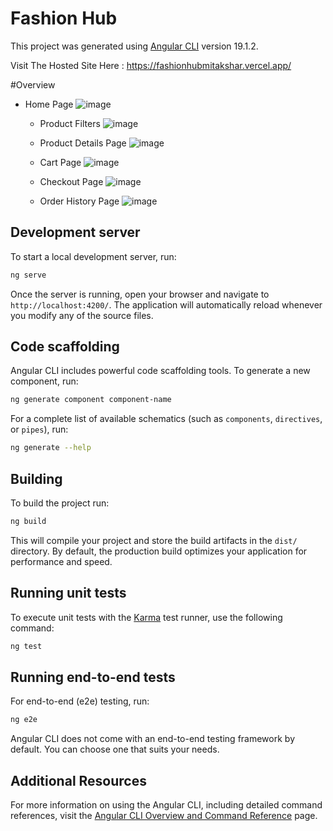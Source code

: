 # Fashion Hub

This project was generated using [Angular CLI](https://github.com/angular/angular-cli) version 19.1.2.


Visit The Hosted Site Here : https://fashionhubmitakshar.vercel.app/

#Overview 
 * Home Page
     ![image](https://github.com/user-attachments/assets/63e4ddbb-e430-4d75-9847-8cf45693cc0f)

   * Product Filters
     ![image](https://github.com/user-attachments/assets/cd55ec1e-93ce-409a-90df-238f146790ac)

   * Product Details Page
     ![image](https://github.com/user-attachments/assets/f47f0fc6-335a-4c9e-a0b7-439b507203df)

   * Cart Page
     ![image](https://github.com/user-attachments/assets/f6594388-7909-477e-b5ba-22364828f99b)

   * Checkout Page
     ![image](https://github.com/user-attachments/assets/6e5bee31-9feb-4734-ad55-84ea81017fa8)

   * Order History Page
     ![image](https://github.com/user-attachments/assets/6136ae32-304d-4b46-9dde-b10aefed7f2e)

## Development server

To start a local development server, run:

```bash
ng serve
```

Once the server is running, open your browser and navigate to `http://localhost:4200/`. The application will automatically reload whenever you modify any of the source files.

## Code scaffolding

Angular CLI includes powerful code scaffolding tools. To generate a new component, run:

```bash
ng generate component component-name
```

For a complete list of available schematics (such as `components`, `directives`, or `pipes`), run:

```bash
ng generate --help
```

## Building

To build the project run:

```bash
ng build
```

This will compile your project and store the build artifacts in the `dist/` directory. By default, the production build optimizes your application for performance and speed.

## Running unit tests

To execute unit tests with the [Karma](https://karma-runner.github.io) test runner, use the following command:

```bash
ng test
```

## Running end-to-end tests

For end-to-end (e2e) testing, run:

```bash
ng e2e
```

Angular CLI does not come with an end-to-end testing framework by default. You can choose one that suits your needs.

## Additional Resources

For more information on using the Angular CLI, including detailed command references, visit the [Angular CLI Overview and Command Reference](https://angular.dev/tools/cli) page.
